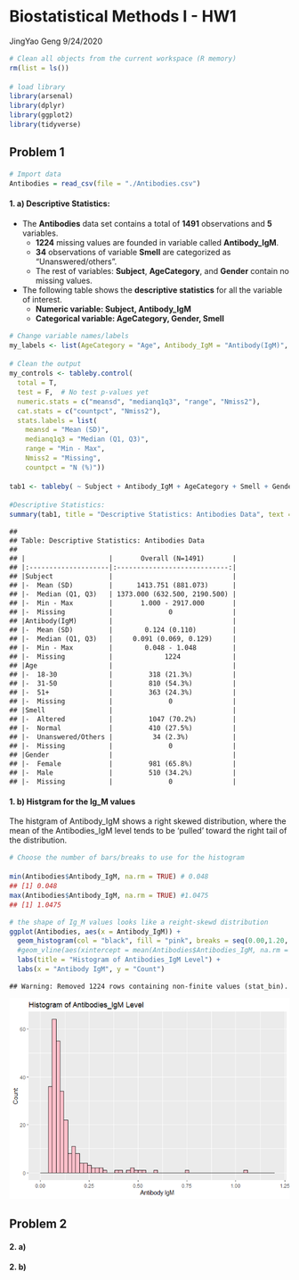 Biostatistical Methods I - HW1
================
JingYao Geng
9/24/2020

``` r
# Clean all objects from the current workspace (R memory) 
rm(list = ls())

# load library
library(arsenal)
library(dplyr)
library(ggplot2)
library(tidyverse)
```

## Problem 1

``` r
# Import data
Antibodies = read_csv(file = "./Antibodies.csv")
```

#### 1\. a) Descriptive Statistics:

  - The **Antibodies** data set contains a total of **1491**
    observations and **5** variables.
      - **1224** missing values are founded in variable called
        **Antibody\_IgM**.
      - **34** observations of variable **Smell** are categorized as
        “Unanswered/others”.
      - The rest of variables: **Subject**, **AgeCategory**, and
        **Gender** contain no missing values.
  - The following table shows the **descriptive statistics** for all the
    variable of interest.
      - **Numeric variable: Subject, Antibody\_IgM**
      - **Categorical variable: AgeCategory, Gender, Smell**

<!-- end list -->

``` r
# Change variable names/labels
my_labels <- list(AgeCategory = "Age", Antibody_IgM = "Antibody(IgM)", Smell = "Smell", Gender = "Gender")

# Clean the output
my_controls <- tableby.control(
  total = T,
  test = F,  # No test p-values yet
  numeric.stats = c("meansd", "medianq1q3", "range", "Nmiss2"),
  cat.stats = c("countpct", "Nmiss2"), 
  stats.labels = list(
    meansd = "Mean (SD)",
    medianq1q3 = "Median (Q1, Q3)",
    range = "Min - Max",
    Nmiss2 = "Missing",
    countpct = "N (%)"))

tab1 <- tableby( ~ Subject + Antibody_IgM + AgeCategory + Smell + Gender, data = Antibodies, control = my_controls)

#Descriptive Statistics:
summary(tab1, title = "Descriptive Statistics: Antibodies Data", text = T, labelTranslations = my_labels)
```

    ## 
    ## Table: Descriptive Statistics: Antibodies Data
    ## 
    ## |                     |       Overall (N=1491)       |
    ## |:--------------------|:----------------------------:|
    ## |Subject              |                              |
    ## |-  Mean (SD)         |      1413.751 (881.073)      |
    ## |-  Median (Q1, Q3)   | 1373.000 (632.500, 2190.500) |
    ## |-  Min - Max         |       1.000 - 2917.000       |
    ## |-  Missing           |              0               |
    ## |Antibody(IgM)        |                              |
    ## |-  Mean (SD)         |        0.124 (0.110)         |
    ## |-  Median (Q1, Q3)   |     0.091 (0.069, 0.129)     |
    ## |-  Min - Max         |        0.048 - 1.048         |
    ## |-  Missing           |             1224             |
    ## |Age                  |                              |
    ## |-  18-30             |         318 (21.3%)          |
    ## |-  31-50             |         810 (54.3%)          |
    ## |-  51+               |         363 (24.3%)          |
    ## |-  Missing           |              0               |
    ## |Smell                |                              |
    ## |-  Altered           |         1047 (70.2%)         |
    ## |-  Normal            |         410 (27.5%)          |
    ## |-  Unanswered/Others |          34 (2.3%)           |
    ## |-  Missing           |              0               |
    ## |Gender               |                              |
    ## |-  Female            |         981 (65.8%)          |
    ## |-  Male              |         510 (34.2%)          |
    ## |-  Missing           |              0               |

#### 1\. b) Histgram for the Ig\_M values

The histgram of Antibody\_IgM shows a right skewed distribution, where
the mean of the Antibodies\_IgM level tends to be ‘pulled’ toward the
right tail of the distribution.

``` r
# Choose the number of bars/breaks to use for the histogram

min(Antibodies$Antibody_IgM, na.rm = TRUE) # 0.048
## [1] 0.048
max(Antibodies$Antibody_IgM, na.rm = TRUE) #1.0475
## [1] 1.0475
```

``` r
# the shape of Ig_M values looks like a reight-skewd distribution
ggplot(Antibodies, aes(x = Antibody_IgM)) +
  geom_histogram(col = "black", fill = "pink", breaks = seq(0.00,1.20, 0.02)) +                      
  #geom_vline(aes(xintercept = mean(Antibodies$Antibodies_IgM, na.rm = T)), color = "red", linetype = "dashed", size = 2) +  
  labs(title = "Histogram of Antibodies_IgM Level") +                                              
  labs(x = "Antibody IgM", y = "Count")
```

    ## Warning: Removed 1224 rows containing non-finite values (stat_bin).

![](P8130_BM_HW1_files/figure-gfm/histgram-IgM-1.png)<!-- -->

## Problem 2

#### 2\. a)

#### 2\. b)
